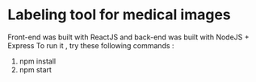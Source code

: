 # Labeling tool for medical images
Front-end was built with ReactJS and back-end was built with NodeJS + Express
To run it , try these following commands : 
1. npm install
2. npm start
